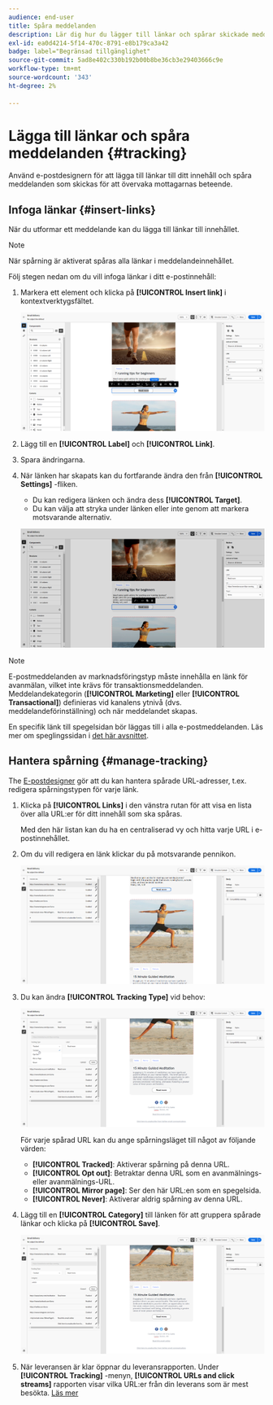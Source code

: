 ```yaml
---
audience: end-user
title: Spåra meddelanden
description: Lär dig hur du lägger till länkar och spårar skickade meddelanden
exl-id: ea0d4214-5f14-470c-8791-e8b179ca3a42
badge: label="Begränsad tillgänglighet"
source-git-commit: 5ad8e402c330b192b00b8be36cb3e29403666c9e
workflow-type: tm+mt
source-wordcount: '343'
ht-degree: 2%

---
```


# Lägga till länkar och spåra meddelanden {#tracking}

Använd e-postdesignern för att lägga till länkar till ditt innehåll och spåra meddelanden som skickas för att övervaka mottagarnas beteende.

## Infoga länkar {#insert-links}

När du utformar ett meddelande kan du lägga till länkar till innehållet.

>[!NOTE]
>
>När spårning är aktiverat spåras alla länkar i meddelandeinnehållet.

Följ stegen nedan om du vill infoga länkar i ditt e-postinnehåll:

1. Markera ett element och klicka på **[!UICONTROL Insert link]** i kontextverktygsfältet.

   ![](assets/message-tracking-insert-link.png)

1. Lägg till en **[!UICONTROL Label]** och **[!UICONTROL Link]**.

1. Spara ändringarna.

1. När länken har skapats kan du fortfarande ändra den från **[!UICONTROL Settings]** -fliken.

   * Du kan redigera länken och ändra dess **[!UICONTROL Target]**.
   * Du kan välja att stryka under länken eller inte genom att markera motsvarande alternativ.

   ![](assets/message-tracking-link-settings.png)

>[!NOTE]
>
>E-postmeddelanden av marknadsföringstyp måste innehålla en länk för avanmälan, vilket inte krävs för transaktionsmeddelanden. Meddelandekategorin (**[!UICONTROL Marketing]** eller **[!UICONTROL Transactional]**) definieras vid kanalens ytnivå (dvs. meddelandeförinställning) och när meddelandet skapas.

En specifik länk till spegelsidan bör läggas till i alla e-postmeddelanden. Läs mer om speglingssidan i [det här avsnittet](mirror-page.md).

## Hantera spårning {#manage-tracking}

The [E-postdesigner](create-email-content.md) gör att du kan hantera spårade URL-adresser, t.ex. redigera spårningstypen för varje länk.

1. Klicka på **[!UICONTROL Links]** i den vänstra rutan för att visa en lista över alla URL:er för ditt innehåll som ska spåras.

   Med den här listan kan du ha en centraliserad vy och hitta varje URL i e-postinnehållet.

1. Om du vill redigera en länk klickar du på motsvarande pennikon.

   ![](assets/message-tracking-edit-links.png)

1. Du kan ändra **[!UICONTROL Tracking Type]** vid behov:

   ![](assets/message-tracking-edit-a-link.png)

   För varje spårad URL kan du ange spårningsläget till något av följande värden:

   * **[!UICONTROL Tracked]**: Aktiverar spårning på denna URL.
   * **[!UICONTROL Opt out]**: Betraktar denna URL som en avanmälnings- eller avanmälnings-URL.
   * **[!UICONTROL Mirror page]**: Ser den här URL:en som en spegelsida.
   * **[!UICONTROL Never]**: Aktiverar aldrig spårning av denna URL. <!--This information is saved: if the URL appears again in a future message, its tracking is automatically deactivated.-->

1. Lägg till en **[!UICONTROL Category]** till länken för att gruppera spårade länkar och klicka på **[!UICONTROL Save]**.

   ![](assets/message-tracking-edit-a-link_2.png)

1. När leveransen är klar öppnar du leveransrapporten. Under **[!UICONTROL Tracking]** -menyn, **[!UICONTROL URLs and click streams]** rapporten visar vilka URL:er från din leverans som är mest besökta. [Läs mer](../reporting/gs-reports.md)
